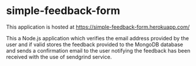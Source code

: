 # simple-feedback-form

This application is hosted at https://simple-feedback-form.herokuapp.com/

This a Node.js application which verifies the email address provided by the user and if valid stores the feedback provided to the MongoDB database and sends a confirmation email to the user notifying the feedback has been received with the use of sendgrind service. 
